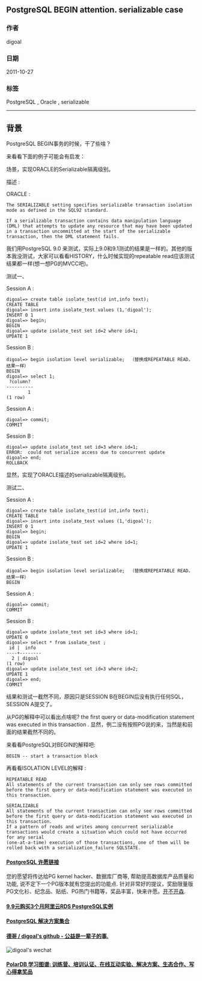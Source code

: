 ## PostgreSQL BEGIN attention. serializable case  
                                                                
### 作者                                                                   
digoal                                                           
                                                            
### 日期                                                                                                                               
2011-10-27                                                         
                                                               
### 标签                                                            
PostgreSQL , Oracle , serializable   
                                                                                                                                  
----                                                                                                                            
                                                                                                                                     
## 背景           
PostgreSQL BEGIN事务的时候，干了些啥？  
  
来看看下面的例子可能会有启发：  
  
场景，实现ORACLE的Serializable隔离级别。  
  
描述 :   
  
ORACLE :   
  
```  
The SERIALIZABLE setting specifies serializable transaction isolation mode as defined in the SQL92 standard.   
  
If a serializable transaction contains data manipulation language (DML) that attempts to update any resource that may have been updated   
in a transaction uncommitted at the start of the serializable transaction, then the DML statement fails.  
```  
  
我们用PostgreSQL 9.0 来测试，实际上9.0和9.1测试的结果是一样的。其他的版本我没测试，大家可以看看HISTORY，什么时候实现的repeatable read应该测试结果都一样(想一想PG的MVCC吧)。  
  
测试一、  
  
Session A :   
  
```  
digoal=> create table isolate_test(id int,info text);  
CREATE TABLE  
digoal=> insert into isolate_test values (1,'digoal');  
INSERT 0 1  
digoal=> begin;  
BEGIN  
digoal=> update isolate_test set id=2 where id=1;  
UPDATE 1  
```  
  
Session B :   
  
```  
digoal=> begin isolation level serializable;  （替换成REPEATABLE READ，结果一样）  
BEGIN  
digoal=> select 1;  
 ?column?   
----------  
        1  
(1 row)  
```  
  
Session A :   
  
```  
digoal=> commit;  
COMMIT  
```  
  
Session B :   
  
```  
digoal=> update isolate_test set id=3 where id=1;  
ERROR:  could not serialize access due to concurrent update  
digoal=> end;  
ROLLBACK  
```  
  
显然，实现了ORACLE描述的serializable隔离级别。  
  
测试二、  
  
Session A :   
  
```  
digoal=> create table isolate_test(id int,info text);  
CREATE TABLE  
digoal=> insert into isolate_test values (1,'digoal');  
INSERT 0 1  
digoal=> begin;  
BEGIN  
digoal=> update isolate_test set id=2 where id=1;  
UPDATE 1  
```  
  
Session B :   
  
```  
digoal=> begin isolation level serializable;  （替换成REPEATABLE READ，结果一样）  
BEGIN  
```  
  
Session A :   
  
```  
digoal=> commit;  
COMMIT  
```  
  
Session B :   
  
```  
digoal=> update isolate_test set id=3 where id=1;  
UPDATE 0  
digoal=> select * from isolate_test ;  
 id |  info    
----+--------  
  2 | digoal  
(1 row)  
digoal=> update isolate_test set id=3 where id=2;  
UPDATE 1  
digoal=> end;  
COMMIT  
```  
  
结果和测试一截然不同，原因只是SESSION B在BEGIN后没有执行任何SQL，SESSION A提交了。  
  
从PG的解释中可以看出点啥呢? the first query or data-modification statement was executed in this transaction . 显然，例二没有按照PG说的来，当然是和前面的结果截然不同的。  
  
来看看PostgreSQL对BEGIN的解释吧:  
  
```  
BEGIN -- start a transaction block  
```  
  
再看看ISOLATION LEVEL的解释 :   
  
```  
REPEATABLE READ  
All statements of the current transaction can only see rows committed before the first query or data-modification statement was executed in this transaction.  
  
SERIALIZABLE  
All statements of the current transaction can only see rows committed before the first query or data-modification statement was executed in this transaction.   
If a pattern of reads and writes among concurrent serializable transactions would create a situation which could not have occurred for any serial   
(one-at-a-time) execution of those transactions, one of them will be rolled back with a serialization_failure SQLSTATE.  
```  
  
  
  
  
  
  
  
  
  
  
  
  
  
  
  
  
  
  
  
  
  
  
  
  
  
  
  
  
  
  
  
  
  
  
  
  
  
  
  
  
  
  
  
  
  
  
  
  
  
  
  
  
  
  
  
  
  
  
  
  
  
  
  
  
  
  
  
  
  
  
  
  
  
#### [PostgreSQL 许愿链接](https://github.com/digoal/blog/issues/76 "269ac3d1c492e938c0191101c7238216")
您的愿望将传达给PG kernel hacker、数据库厂商等, 帮助提高数据库产品质量和功能, 说不定下一个PG版本就有您提出的功能点. 针对非常好的提议，奖励限量版PG文化衫、纪念品、贴纸、PG热门书籍等，奖品丰富，快来许愿。[开不开森](https://github.com/digoal/blog/issues/76 "269ac3d1c492e938c0191101c7238216").  
  
  
#### [9.9元购买3个月阿里云RDS PostgreSQL实例](https://www.aliyun.com/database/postgresqlactivity "57258f76c37864c6e6d23383d05714ea")
  
  
#### [PostgreSQL 解决方案集合](https://yq.aliyun.com/topic/118 "40cff096e9ed7122c512b35d8561d9c8")
  
  
#### [德哥 / digoal's github - 公益是一辈子的事.](https://github.com/digoal/blog/blob/master/README.md "22709685feb7cab07d30f30387f0a9ae")
  
  
![digoal's wechat](../pic/digoal_weixin.jpg "f7ad92eeba24523fd47a6e1a0e691b59")
  
  
#### [PolarDB 学习图谱: 训练营、培训认证、在线互动实验、解决方案、生态合作、写心得拿奖品](https://www.aliyun.com/database/openpolardb/activity "8642f60e04ed0c814bf9cb9677976bd4")
  

